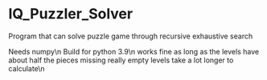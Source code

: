 # IQ_Puzzler_Solver
Program that can solve puzzle game through recursive exhaustive search


Needs numpy\n
Build for python 3.9\n
works fine as long as the levels have about half the pieces missing really empty levels take a lot longer to calculate\n
